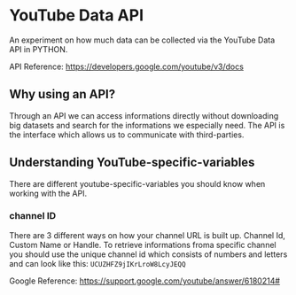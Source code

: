 # YouTube Data API
An experiment on how much data can be collected via the YouTube Data API in PYTHON.

API Reference: https://developers.google.com/youtube/v3/docs

## Why using an API?

Through an API we can access informations directly without downloading big datasets and search for the informations we especially need. The API is the interface which allows us to communicate with third-parties.

## Understanding YouTube-specific-variables

There are different youtube-specific-variables you should know when working with the API. 

### channel ID

There are 3 different ways on how your channel URL is built up. Channel Id, Custom Name or Handle. To retrieve informations froma specific channel you should use the unique channel id which consists of numbers and letters and can look like this: `UCUZHFZ9jIKrLroW8LcyJEQQ`

Google Reference: https://support.google.com/youtube/answer/6180214#
